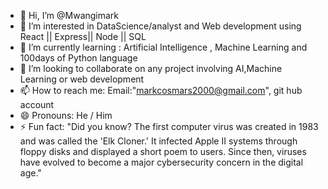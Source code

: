 - 👋 Hi, I’m @Mwangimark
- 👀 I’m interested in DataScience/analyst and Web development
  using React || Express|| Node || SQL
- 🌱 I’m currently learning : Artificial Intelligence , Machine Learning and 100days of Python language
- 💞️ I’m looking to collaborate on any project involving AI,Machine Learning or web development
- 📫 How to reach me: Email:"markcosmars2000@gmail.com", git hub account
- 😄 Pronouns: He / Him
- ⚡ Fun fact: "Did you know? The first computer virus was created in 1983 and was called the 'Elk Cloner.'
  It infected Apple II systems through floppy disks and displayed a short poem to users.
  Since then, viruses have evolved to become a major cybersecurity concern in the digital age."

<!---
Mwangimark/Mwangimark is a ✨ special ✨ repository because its `README.md` (this file) appears on your GitHub profile.
You can click the Preview link to take a look at your changes.
--->
